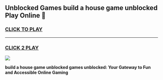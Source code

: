 
## Unblocked Games build a house game unblocked Play Online 👋
<h3>
<a href="https://news.freeplayer.one?title=build_a_house_game_unblocked&ref=17F">CLICK TO PLAY</a></h3>
<hr>

<h3>
<a href="https://news.freeplayer.one?title=build_a_house_game_unblocked&ref=17F">CLICK 2 PLAY</a>
  
</h3>

<a href="https://news.freeplayer.one?title=build_a_house_game_unblocked&ref=17F/"><img src="https://clearcache.store/games.png"></a>


**build a house game unblocked games unblocked: Your Gateway to Fun and Accessible Online Gaming**
